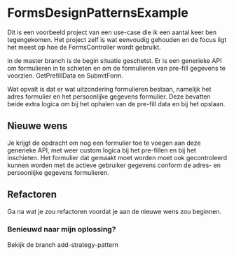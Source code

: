 # FormsDesignPatternsExample

Dit is een voorbeeld project van een use-case die ik een aantal keer ben tegengekomen. Het project zelf is wat eenvoudig gehouden en de focus ligt het meest op hoe de FormsController wordt gebruikt.

in de master branch is de begin situatie geschetst.
Er is een generieke API om formulieren in te schieten en om de formulieren van pre-fill gegevens te voorzien.
GetPrefillData en SubmitForm.

Wat opvalt is dat er wat uitzondering formulieren bestaan, namelijk het adres formulier en het persoonlijke gegevens formulier.
Deze bevatten beide extra logica om bij het ophalen van de pre-fill data en bij het opslaan.

## Nieuwe wens

Je krijgt de opdracht om nog een formulier toe te voegen aan deze generieke API, met weer custom logica bij het pre-fillen en bij het inschieten. Het formulier dat gemaakt moet worden moet ook gecontroleerd kunnen worden met de actieve gebruiker gegevens conform de adres- en persoonlijke gegevens formulieren.

## Refactoren

Ga na wat je zou refactoren voordat je aan de nieuwe wens zou beginnen.


### Benieuwd naar mijn oplossing?
Bekijk de branch add-strategy-pattern

